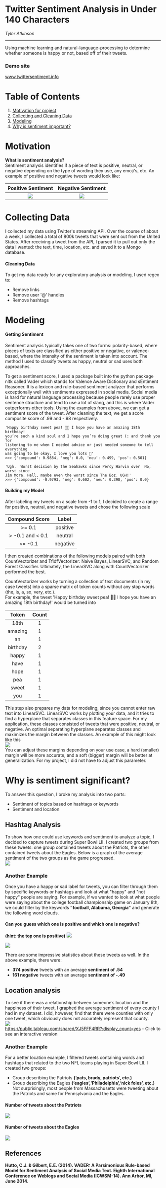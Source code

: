 # Twitter Sentiment Analysis in Under 140 Characters

*Tyler Atkinson*

---
Using machine learning and natural-language-processing to determine whether someone is happy or not, based off of their tweets.

### Demo site  
www.twittersentiment.info

# Table of Contents
  1. [Motivation for project](#motivation)
  2. [Collecting and Cleaning Data](#collecting-data)
  3. [Modeling](#modeling)
  4. [Why is sentiment important?](#why-is-sentiment-important)

# Motivation
**What is sentiment analysis?**  
Sentiment analysis identifies if a piece of text is positive, neutral, or negative depending on the type of wording they use, any emoji's, etc. An example of positive and negative tweets would look like:


Positive Sentiment          |  Negative Sentiment
:--------------------------:|:-------------------------:
![](images/happy_tweet.png) |  ![](images/sad_tweet.png)  


# Collecting Data
I collected my data using Twitter's streaming API. Over the course of about a week, I collected a total of 800k tweets that were sent out from the United States. After receiving a tweet from the API, I parsed it to pull out only the data I wanted: the text, time, location, etc. and saved it to a Mongo database.  


#### Cleaning Data
To get my data ready for any exploratory analysis or modeling, I used regex to:
- Remove links
- Remove user '@' handles
- Remove hashtags  


# Modeling
#### Getting Sentiment
Sentiment analysis typically takes one of two forms: polarity-based, where pieces of texts are classified as either positive or negative, or valence-based, where the intensity of the sentiment is taken into account. The method I used to classify tweets as happy, neutral or sad uses both approaches.  

To get a sentiment score, I used a package built into the python package nltk called Vader which stands for Valence Aware Dictionary and sEntiment Reasoner. It is a lexicon and rule-based sentiment analyzer that performs exceptionally well with sentiments expressed in social media. Social media is hard for natural language processing because people rarely use proper sentence structure and tend to use a lot of slang, and this is where Vader outperforms other tools.
Using the examples from above, we can get a sentiment score of the tweet. After cleaning the text, we get a score composite score of .99 and -.98 respectively.
~~~
'Happy birthday sweet pea! 💛💛 I hope you have an amazing 18th birthday!
you’re such a kind soul and I hope you’re doing great (: and thank you for
listening to me when I needed advice or just needed someone to tell everything
was going to be okay, I love you lots 💛'
>>> {'compound': 0.9884, 'neg': 0.0, 'neu': 0.499, 'pos': 0.501}

'Ugh.  Worst decision by the Seahawks since Percy Harvin over  No, worst since
Jim Mora. Hell, maybe even the worst since The Boz. UGH!'
>>> {'compound': -0.9793, 'neg': 0.602, 'neu': 0.398, 'pos': 0.0}
~~~

#### Building my Model
After labeling my tweets on a scale from -1 to 1, I decided to create a range for positive, neutral, and negative tweets and chose the following scale  

| Compound Score      | Label      |
| :-----------------: | :--------: |
| >= 0.1              | positive   |
| > -0.1 and < 0.1    | neutral    |
| <= -0.1             | negative   |

I then created combinations of the following models paired with both CountVectorizer and TfidfVectorizer: Naive Bayes, LinearSVC, and Random Forest Classifier. Ultimately, the LinearSVC along with CountVectorizer performed the best.  

CountVectorizer works by turning a collection of text documents (in my case tweets) into a sparse matrix of token counts without any stop words (the, is, a, so, very, etc.).  
For example, the tweet 'Happy birthday sweet pea! 💛💛 I hope you have an amazing 18th birthday!' would be turned into  

| Token | Count |
| :----:| :----:|
| 18th  |  1    |
| amazing  |  1    |
| an  |  1    |
| birthday  |  2    |
| happy  |  1    |
| have  |  1    |
| hope  |  1    |
| pea  |  1    |
| sweet  |  1    |
| you  |  1    |

This step also prepares my data for modeling, since you cannot enter raw text into LinearSVC. LinearSVC works by plotting your data, and it tries to find a hyperplane that separates classes in this feature space. For my application, these classes consisted of tweets that were positive, neutral, or negative. An optimal separating hyperplane separates classes and maximizes the margin between the classes. An example of this might look like this  
![](images/hyperplane.png)  
You can adjust these margins depending on your use case, a hard (smaller) margin will be more accurate, and a soft (bigger) margin will be better at generalization. For my project, I did not have to adjust this parameter.  


# Why is sentiment significant?
To answer this question, I broke my analysis into two parts:
- Sentiment of topics based on hashtags or keywords
- Sentiment and location

## Hashtag Analysis  
To show how one could use keywords and sentiment to analyze a topic, I decided to capture tweets during Super Bowl LII. I created two groups from these tweets: one group contained tweets about the Patriots, the other contained tweets about the Eagles. Below is a graph of the average sentiment of the two groups as the game progressed.  
![](images/plots/sb_1.png)  

### Another Example  
Once you have a happy or sad label for tweets, you can filter through them by specific keywords or hashtags and look at what "happy" and "not happy" people are saying. For example, if we wanted to look at what people were saying about the college football championship game on January 8th, we could filter by the keywords **"football, Alabama, Georgia"** and generate the following word clouds.

#### Can you guess which one is positive and which one is negative?  
**(hint: the top one is positive)**
![](images/pos_cloud.png)  

![](images/neg_cloud.png)

There are some impressive statistics about these tweets as well. In the above example, there were:
- **374 positive** tweets with an average **sentiment of .54**
- **161 negative** tweets with an average **sentiment of -.49**

## Location analysis  
To see if there was a relationship between someone’s location and the happiness of their tweet, I graphed the average sentiment of every county I had in my dataset. I did, however, find that there were counties with only one tweet, which obviously does not accurately represent that county.  
![](images/counties.png)  
https://public.tableau.com/shared/XJ5FFF4RR?:display_count=yes - Click to see an interactive version  

### Another Example
For a better location example, I filtered tweets containing words and hashtags that related to the two NFL teams playing in Super Bowl LII. I created two groups:
- Group describing the Patriots **(‘pats, brady, patriots’, etc.)**
- Group describing the Eagles **(‘eagles’,‘Philadelphia’,‘nick foles’, etc.)**  
Not surprisingly, most people from Massachusetts were tweeting about the Patriots and same for Pennsylvania and the Eagles.
#### Number of tweets about the Patriots  
![](images/pats.png)  
#### Number of tweets about the Eagles  
![](images/eagles.png)  



## References
  **Hutto, C.J. & Gilbert, E.E. (2014). VADER: A Parsimonious Rule-based Model for Sentiment Analysis of Social Media Text. Eighth International Conference on Weblogs and Social Media (ICWSM-14). Ann Arbor, MI, June 2014.**
